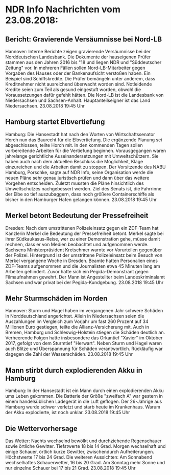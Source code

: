 # NDR Info Nachrichten vom 23.08.2018:


## Bericht: Gravierende Versäumnisse bei Nord-LB
Hannover:	Interne Berichte zeigen gravierende Versäumnisse bei der Norddeutschen Landesbank. Die Dokumente der hauseigenen Prüfer stammen aus den Jahren 2016 bis "18 und liegen NDR und "Süddeutscher Zeitung" vor. In mehreren Fällen sollen Nord-LB-Mitarbeiter gegen Vorgaben des Hauses oder der Bankenaufsicht verstoßen haben. Ein Beispiel sind Schiffskredite. Die Prüfer bemängeln unter anderem, dass Kreditnehmer nicht ausreichend überwacht worden sind. Notleidende Kredite seien zum Teil als gesund eingestuft worden, obwohl die Voraussetzungen dafür gefehlt hätten. Die Nord-LB ist die Landesbank von Niedersachsen und Sachsen-Anhalt. Hauptanteilseigner ist das Land Niedersachsen. 23.08.2018 19:45 Uhr 

## Hamburg startet Elbvertiefung
Hamburg: Die Hansestadt hat nach den Worten von Wirtschaftssenator Horch nun das Baurecht für die Elbvertiefung. Die ergänzende Planung sei abgeschlossen, teilte Horch mit. In den kommenden Tagen sollen vorbereitende Arbeiten für die Vertiefung beginnen. Vorausgegangen waren jahrelange gerichtliche Auseinandersetzungen mit Umweltschützern. Sie haben auch nach dem aktuellen Beschluss die Möglichkeit, Klage einzureichen und die Arbeiten damit zu stoppen. Der Vorsitzende des NABU Hamburg, Porschke, sagte auf NDR Info, seine Organisation werde die neuen Pläne sehr genau juristisch prüfen und dann über das weitere Vorgehen entscheiden. Zuletzt mussten die Pläne hinsichtlich des Umweltschutzes nachgebessert werden. Ziel des Senats ist, die Fahrrinne der Elbe so tief auszubaggern, dass noch größere Containerschiffe als bisher in den Hamburger Hafen gelangen können. 23.08.2018 19:45 Uhr 

## Merkel betont Bedeutung der Pressefreiheit
Dresden:	Nach dem umstrittenen Polizeieinsatz gegen ein ZDF-Team hat Kanzlerin Merkel die Bedeutung der Pressefreiheit betont. Merkel sagte bei ihrer Südkaukasus-Reise, wer zu einer Demonstration gehe, müsse damit rechnen, dass er von Medien beobachtet und aufgenommen werde. Sachsens Ministerpräsident Kretschmer warnte vor Vorurteilen gegenüber der Polizei. Hintergrund ist der umstrittene Polizeieinsatz beim Besuch von Merkel vergangene Woche in Dresden. Beamte hatten Personalien eines ZDF-Teams aufgenommen und die Journalisten etwa 45 Minuten lang am Arbeiten gehindert. Zuvor hatte sich ein Pegida-Demonstrant gegen Filmaufnahmen gewehrt. Der  Mann ist Angestellter beim Landeskriminalamt Sachsen und war privat bei der Pegida-Kundgebung. 23.08.2018 19:45 Uhr 

## Mehr Sturmschäden im Norden
Hannover:         Sturm und Hagel haben im vergangenen Jahr schwere Schäden in Norddeutschland angerichtet. Allein in Niedersachsen seien die Auszahlungen im Vergleich zum Vorjahr um fast 260 Prozent auf 34 Millionen Euro gestiegen, teilte die Allianz-Versicherung mit. Auch in Bremen, Hamburg und Schleswig-Holstein stiegen die Schäden deutlich an. Verheerende Folgen hatte insbesondere das Orkantief "Xavier" im Oktober 2017, gefolgt von dem Sturmtief "Herwart". Neben Sturm und Hagel waren auch Blitze und Überspannung für Schäden verantwortlich. Rückläufig war dagegen die Zahl der Wasserschäden. 23.08.2018 19:45 Uhr 

## Mann stirbt durch explodierenden Akku in Hamburg
Hamburg: In der Hansestadt ist ein Mann durch einen explodierenden Akku ums Leben gekommen. Die Batterie der Größe "zweifach A" war gestern in einem handelsüblichen Ladegerät in die Luft geflogen. Der 26-Jährige aus Hamburg wurde schwer verletzt und starb heute im Krankenhaus. Warum der Akku explodierte, ist noch unklar. 23.08.2018 19:45 Uhr 

## Die Wettervorhersage
Das Wetter:
Nachts wechselnd bewölkt und durchziehende Regenschauer sowie örtliche Gewitter. Tiefstwerte 18 bis 14 Grad. Morgen wechselhaft und einige Schauer, örtlich kurze Gewitter, zwischendurch Aufheiterungen. Höchstwerte 17 bis 24 Grad. Die weiteren Aussichten: Am Sonnabend wechselhaftes Schauerwetter, 16 bis 20 Grad. Am Sonntag mehr Sonne und nur einzelne Schauer bei 17 bis 21 Grad. 23.08.2018 19:45 Uhr 
